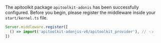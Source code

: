 The apitoolkit package `apitoolkit-adonis` has been successfully configured. Before you begin, please register the middleware inside your `start/kernel.ts` file.

```ts
Server.middleware.register([
  () => import('apitoolkit-adonjis-v6/apitoolkit_provider'), // 👈
])
```
